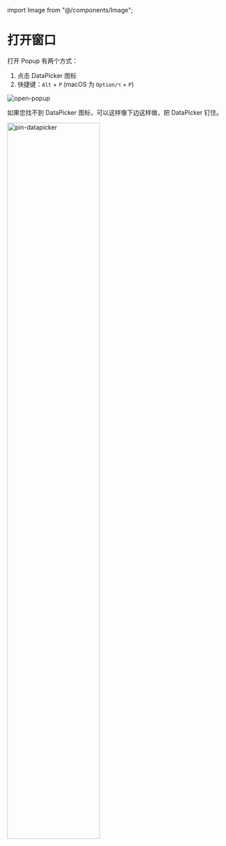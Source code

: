 import Image from "@/components/Image";

# 打开窗口

打开 Popup 有两个方式：

1. 点击 DataPicker 图标
2. 快捷键：`Alt` + `P` (macOS 为 `Option/⌥` + `P`)

<Image src="/screenshots/open-popup.gif" alt="open-popup" />

如果您找不到 DataPicker 图标，可以这样像下边这样做，把 DataPicker 钉住。

<Image src="/screenshots/pin-datapicker.gif" alt="pin-datapicker" width="65%" />
